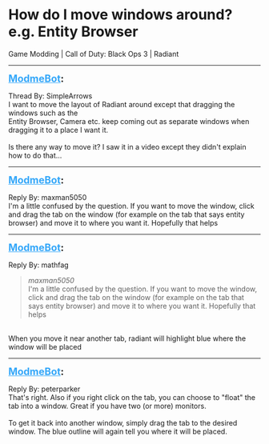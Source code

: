 # How do I move windows around? e.g. Entity Browser
Game Modding | Call of Duty: Black Ops 3 | Radiant

---
<strong style="font-size: 1.4em;"><span style="text-decoration: underline;text-decoration-color: #34a7f9;"><span style="color:#34a7f9;">ModmeBot</span></span>:</strong>

<p>Thread By: SimpleArrows<br />I want to move the layout of Radiant around except that dragging the windows such as the<br />Entity Browser, Camera etc. keep coming out as separate windows when dragging it to a place I want it.<br /> <br />Is there any way to move it? I saw it in a video except they didn&#39;t explain how to do that...</p>

---
<strong style="font-size: 1.4em;"><span style="text-decoration: underline;text-decoration-color: #34a7f9;"><span style="color:#34a7f9;">ModmeBot</span></span>:</strong>

<p>Reply By: maxman5050<br />I&#39;m a little confused by the question. If you want to move the window, click and drag the tab on the window (for example on the tab that says entity browser) and move it to where you want it. Hopefully that helps</p>

---
<strong style="font-size: 1.4em;"><span style="text-decoration: underline;text-decoration-color: #34a7f9;"><span style="color:#34a7f9;">ModmeBot</span></span>:</strong>

<p>Reply By: mathfag<br /><blockquote><em>maxman5050</em><br />I&#39;m a little confused by the question. If you want to move the window, click and drag the tab on the window (for example on the tab that says entity browser) and move it to where you want it. Hopefully that helps</blockquote><br /> When you move it near another tab, radiant will highlight blue where the window will be placed</p>

---
<strong style="font-size: 1.4em;"><span style="text-decoration: underline;text-decoration-color: #34a7f9;"><span style="color:#34a7f9;">ModmeBot</span></span>:</strong>

<p>Reply By: peterparker<br />That&#39;s right. Also if you right click on the tab, you can choose to &quot;float&quot; the tab into a window. Great if you have two (or more) monitors.<br /> <br />To get it back into another window, simply drag the tab to the desired window. The blue outline will again tell you where it will be placed.</p>
